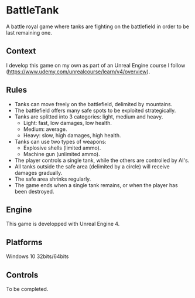 # BattleTank
A battle royal game where tanks are fighting on the battlefield in order to be last remaining one.

## Context
I develop this game on my own as part of an Unreal Engine course I follow (https://www.udemy.com/unrealcourse/learn/v4/overview).

## Rules
- Tanks can move freely on the battlefield, delimited by mountains.
- The battlefield offers many safe spots to be exploited strategically.
- Tanks are splitted into 3 categories: light, medium and heavy.
     - Light: fast, low damages, low health.
     - Medium: average.
     - Heavy: slow, high damages, high health. 
- Tanks can use two types of weapons:
     - Explosive shells (limited ammo).
     - Machine gun (unlimited ammo).
- The player controls a single tank, while the others are controlled by AI's.
- All tanks outside the safe area (delimited by a circle) will receive damages gradually.
- The safe area shrinks regularly.
- The game ends when a single tank remains, or when the player has been destroyed.

## Engine
This game is developped with Unreal Engine 4.

## Platforms
Windows 10 32bits/64bits

## Controls
To be completed.
